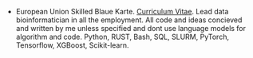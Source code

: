 - European Union Skilled Blaue Karte. [Curriculum Vitae](https://drive.google.com/file/d/1Rnj_GXltJSkg-o5rS_yQrXEQiklbqWqT/view?usp=sharing). Lead data bioinformatician in	all the employment. All code and ideas concieved and written by me unless specified and dont use language models for algorithm and code. Python, RUST, Bash, SQL, SLURM, PyTorch, Tensorflow, XGBoost, Scikit-learn.


